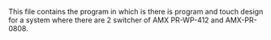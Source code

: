 This file contains the program in which is there is program and touch design for a system where there are 2 switcher of AMX PR-WP-412 and AMX-PR-0808. 
